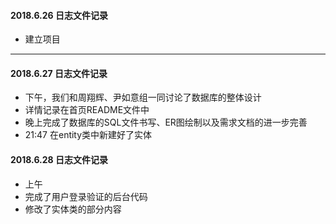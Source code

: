 #### 2018.6.26 日志文件记录
- 建立项目

---

#### 2018.6.27 日志文件记录
- 下午，我们和周翔辉、尹如意组一同讨论了数据库的整体设计
- 详情记录在首页README文件中
- 晚上完成了数据库的SQL文件书写、ER图绘制以及需求文档的进一步完善
- 21:47 在entity类中新建好了实体

#### 2018.6.28 日志文件记录
- 上午
- 完成了用户登录验证的后台代码
- 修改了实体类的部分内容